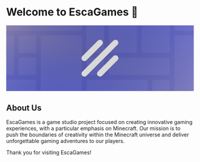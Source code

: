 # Welcome to EscaGames 👋

![EscaGames Logo](https://github.com/EscaGamesMc/.github/blob/main/profile/EscaGames%20Internal%20Banner.png)

## About Us

EscaGames is a game studio project focused on creating innovative gaming experiences, with a particular emphasis on Minecraft. Our mission is to push the boundaries of creativity within the Minecraft universe and deliver unforgettable gaming adventures to our players.

Thank you for visiting EscaGames!
